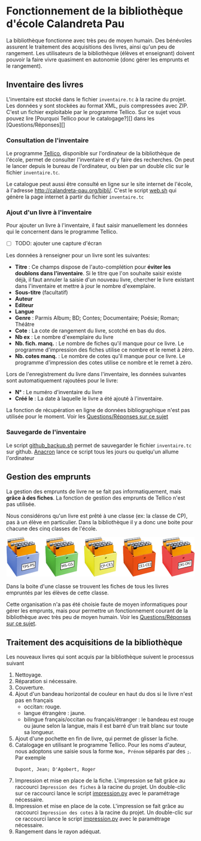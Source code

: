 # Fonctionnement de la bibliothèque d'école Calandreta Pau

La bibliothèque fonctionne avec très peu de moyen humain. Des bénévoles assurent
le traitement des acquisitions des livres, ainsi qu'un peu de rangement. Les 
utilisateurs de la bibliothèque (élèves et enseignant) doivent pouvoir la faire
vivre quasiment en autonomie (donc gérer les emprunts et le rangement).



## Inventaire des livres
L'inventaire est stocké dans le fichier `inventaire.tc` à la racine du projet.
Les données y sont stockées au format XML, puis compressées avec ZIP.
C'est un fichier exploitable par le programme Tellico.
Sur ce sujet vous pouvez lire [Pourquoi Tellico pour le catalogage?][] dans les
[Questions/Réponses][]


### Consultation de l'inventaire
Le programme [Tellico][], disponible sur l'ordinateur de la bibliothèque de 
l'école, permet de consulter l'inventaire et d'y faire des recherches. On peut 
le lancer depuis le bureau de l'ordinateur, ou bien par un double clic sur le 
fichier `inventaire.tc`.

Le catalogue peut aussi être consulté en ligne sur le site internet de l'école,
à l'adresse http://calandreta-pau.org/bibli/. C'est le script [web.sh][] qui 
génère la page internet à partir du fichier `inventaire.tc`


### Ajout d'un livre à l'inventaire
Pour ajouter un livre à l'inventaire, il faut saisir manuellement les données
qui le concernent dans le programme Tellico.

* [ ] TODO: ajouter une capture d'écran

Les données à renseigner pour un livre sont les suivantes:

* **Titre** : Ce champs dispose de l'auto-complétion pour 
  **éviter les doublons  dans l'inventaire**. Si le titre que l'on souhaite
  saisir existe déjà, il faut annuler la saisie d'un nouveau livre, chercher le 
  livre existant dans l'inventaire et mettre à jour le nombre d'exemplaire.
* **Sous-titre** (facultatif)
* **Auteur**
* **Editeur**
* **Langue**
* **Genre** : Parmis Album; BD; Contes; Documentaire; Poésie; Roman; Théâtre
* **Cote** : La cote de rangement du livre, scotché en bas du dos.
* **Nb ex** : Le nombre d'exemplaire du livre
* **Nb. fich. manq.** : Le nombre de fiches qu'il manque pour ce livre. Le 
  programme d'impression des fiches utilise ce nombre et le remet à zéro.
* **Nb. cotes manq.** : Le nombre de cotes qu'il manque pour ce livre. Le 
  programme d'impression des cotes utilise ce nombre et le remet à zéro.

Lors de l'enregistrement du livre dans l'inventaire, les données suivantes sont
automatiquement rajoutées pour le livre:

* **N°** : Le numéro d'inventaire du livre
* **Créé le** : La date à laquelle le livre a été ajouté à l'inventaire.

La fonction de récupération en ligne de données bibliographique n'est pas 
utilisée pour le moment. Voir les [Questions/Réponses sur ce sujet](questions-reponses.md#les-données-bibliographiques-sont-elles-récupérées-en-ligne)


### Sauvegarde de l'inventaire
Le script [github_backup.sh][] permet de sauvegarder le fichier `inventaire.tc`
sur github. [Anacron][] lance ce script tous les jours ou quelqu'un allume 
l'ordinateur



## Gestion des emprunts
La gestion des emprunts de livre ne se fait pas informatiquement, mais **grâce
à des fiches**. La fonction de gestion des emprunts de Tellico n'est pas utilisée. 

Nous considérons qu'un livre est prêté à une classe (ex: la classe de CP), pas à 
un élève en particulier. Dans la bibliothèque il y a donc une boite pour
chacune des cinq classes de l'école. 

![cinq boites](images/boites.png)

Dans la boite d'une classe se trouvent les fiches de tous les livres empruntés 
par les élèves de cette classe.

Cette organisation n'a pas été choisie faute de moyen informatiques pour
gérer les emprunts, mais pour permettre un fonctionnement courant de la 
bibliothèque avec très peu de moyen humain. Voir les 
[Questions/Réponses sur ce sujet](questions-reponses.md#pourquoi-une-gestion-des-prêts-par-fiches).



## Traitement des acquisitions de la bibliothèque

Les nouveaux livres qui sont acquis par la bibliothèque suivent le processus
suivant

1. Nettoyage.
2. Réparation si nécessaire.
3. Couverture.
4. Ajout d'un bandeau horizontal de couleur en haut du dos si le livre n'est pas 
  en français  
    * occitan: rouge.
    * langue étrangère : jaune.
    * bilingue français/occitan ou français/étranger :  le bandeau est rouge ou 
      jaune selon la langue, mais il est barré d'un trait blanc sur toute sa
      longueur.
5. Ajout d'une pochette en fin de livre, qui permet de glisser la fiche.
6. Catalogage en utilisant le programme Tellico. Pour les noms d'auteur, nous
   adoptons une saisie sous la forme `Nom, Prénom` séparés par des `;`. Par exemple  
   ```
   Dupont, Jean; D'Agobert, Roger
   ```
7. Impression et mise en place de la fiche. L'impression se fait grâce au 
   raccourci `Impression des fiches` à la racine du projet. Un double-clic
   sur ce raccourci lance le script [impression.py][] avec le
   paramétrage nécessaire.
8. Impression et mise en place de la cote. L'impression se fait grâce au
   raccourci `Impression des cotes` à la racine du projet. Un double-clic
   sur ce raccourci lance le script [impression.py][] avec le
   paramétrage nécessaire.
9. Rangement dans le rayon adéquat.





[README]:CodeSource/README.md
[Tellico]:http://tellico-project.org/
[impression.py]:CodeSource/README.md#impressionpy
[web.sh]:CodeSource/README.md#websh
[github_backup.sh]:CodeSource/README.md#github_backupsh
[rename_authors.py]:CodeSource/README.md#rename_authorspy
[anacron]:http://www.delafond.org/traducmanfr/man/man8/anacron.8.html
[page internet générée à partir du catalogue]:http://calandreta-pau.org/bibli/


